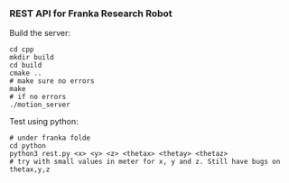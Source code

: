 ### REST API for Franka Research Robot

Build the server:

```
cd cpp
mkdir build
cd build
cmake ..
# make sure no errors
make
# if no errors
./motion_server
```

Test using python:

```
# under franka folde
cd python
python3 rest.py <x> <y> <z> <thetax> <thetay> <thetaz>
# try with small values in meter for x, y and z. Still have bugs on thetax,y,z
```

